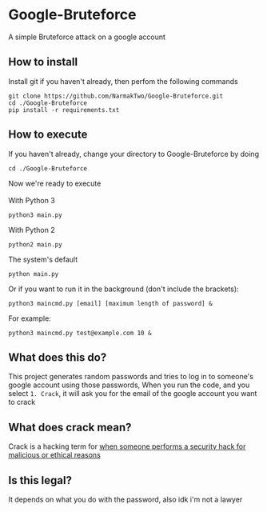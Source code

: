# Google-Bruteforce
A simple Bruteforce attack on a google account

## How to install
Install git if you haven't already, then perfom the following commands
```
git clone https://github.com/NarmakTwo/Google-Bruteforce.git
cd ./Google-Bruteforce
pip install -r requirements.txt
```

## How to execute
If you haven't already, change your directory to Google-Bruteforce by doing
```
cd ./Google-Bruteforce
```
Now we're ready to execute<br><br>
With Python 3
```
python3 main.py
```
With Python 2
```
python2 main.py
```
The system's default
```
python main.py
```

Or if you want to run it in the background (don't include the brackets):
```
python3 maincmd.py [email] [maximum length of password] &
```

For example:
```
python3 maincmd.py test@example.com 10 &
```


## What does this do?
This project generates random passwords and tries to log in to someone's google account using those passwords,
When you run the code, and you select `1. Crack`, it will ask you for the email of the google account you want to crack

## What does crack mean?
Crack is a hacking term for [when someone performs a security hack for malicious or ethical reasons](https://www.avast.com/c-cracking#:~:text=Cracking%20is%20when%20someone%20performs,aid%20of%20their%20technical%20wizardry.)

## Is this legal?
It depends on what you do with the password, also idk i'm not a lawyer
